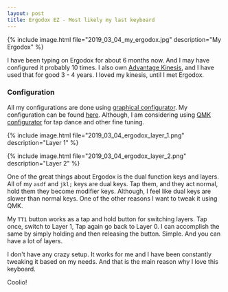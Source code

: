 ```yaml
---
layout: post
title: Ergodox EZ - Most likely my last keyboard
---
```


{% include image.html file="2019_03_04_my_ergodox.jpg" description="My Ergodox" %}

I have been typing on Ergodox for about 6 months now. And I may have configured it probably 10 times. I also own <a href="https://kinesis-ergo.com/shop/advantage2/" target="_blank">Advantage Kinesis</a>, and I have used that for good 3 - 4 years. I loved my kinesis, until I met Ergodox.

### Configuration

All my configurations are done using <a href="https://configure.ergodox-ez.com/layouts/default/latest/0" target="_blank">graphical configurator</a>. My configuration can be found <a href="https://configure.ergodox-ez.com/layouts/XjY9/latest/0" target="_blank">here</a>. Although, I am considering using <a href="https://github.com/qmk/qmk_configurator" target="_blank">QMK configurator</a> for tap dance and other fine tuning. 

{% include image.html file="2019_03_04_ergodox_layer_1.png" description="Layer 1" %}

{% include image.html file="2019_03_04_ergodox_layer_2.png" description="Layer 2" %}

One of the great things about Ergodox is the dual function keys and layers. All of my `asdf` and `jkl;` keys are dual keys. Tap them, and they act normal, hold them they become modifier keys. Although, I feel like dual keys are slower than normal keys. One of the other reasons I want to tweak it using QMK.

My `TT1` button works as a tap and hold button for switching layers. Tap once, switch to Layer 1, Tap again go back to Layer 0. I can accomplish the same by simply holding and then releasing the button. Simple. And you can have a lot of layers. 

I don't have any crazy setup. It works for me and I have been constantly tweaking it based on my needs. And that is the main reason why I love this keyboard.

Coolio!


